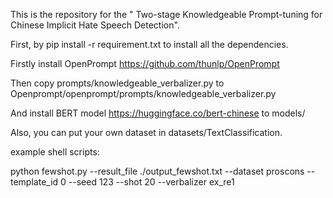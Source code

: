 This is the repository for the " Two-stage Knowledgeable Prompt-tuning for Chinese Implicit Hate Speech Detection".

First, by pip install -r requirement.txt to install all the dependencies.

Firstly install OpenPrompt https://github.com/thunlp/OpenPrompt

Then copy prompts/knowledgeable_verbalizer.py to Openprompt/openprompt/prompts/knowledgeable_verbalizer.py

And install BERT model https://huggingface.co/bert-chinese to models/

Also, you can put your own dataset in datasets/TextClassification.

example shell scripts:

python fewshot.py --result_file ./output_fewshot.txt --dataset proscons --template_id 0 --seed 123 --shot 20 --verbalizer ex_re1
